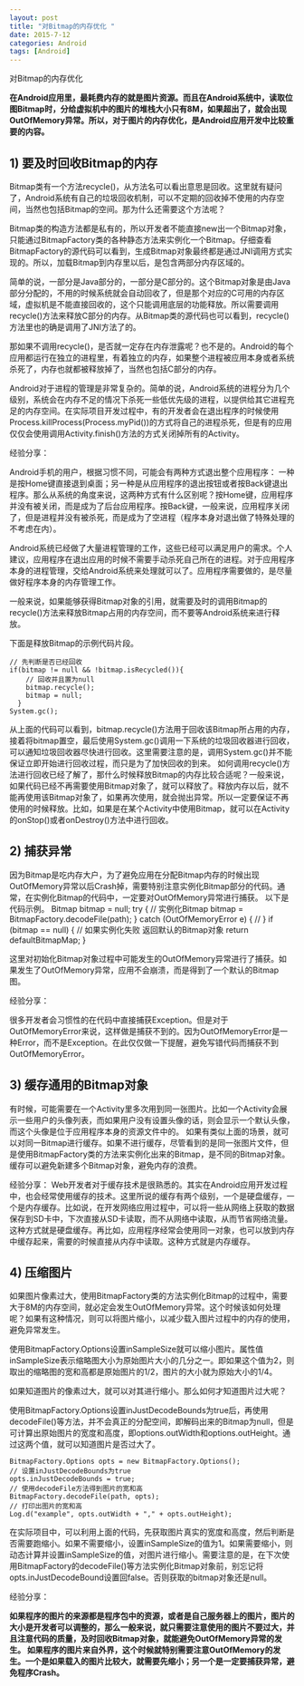 ```yaml
---
layout: post
title: "对Bitmap的内存优化 "
date: 2015-7-12
categories: Android
tags: [Android]
---
```

对Bitmap的内存优化

<!-- more -->

**在Android应用里，最耗费内存的就是图片资源。而且在Android系统中，读取位图Bitmap时，分给虚拟机中的图片的堆栈大小只有8M，如果超出了，就会出现OutOfMemory异常。所以，对于图片的内存优化，是Android应用开发中比较重要的内容。**
 
## 1) 要及时回收Bitmap的内存

Bitmap类有一个方法recycle()，从方法名可以看出意思是回收。这里就有疑问了，Android系统有自己的垃圾回收机制，可以不定期的回收掉不使用的内存空间，当然也包括Bitmap的空间。那为什么还需要这个方法呢？

Bitmap类的构造方法都是私有的，所以开发者不能直接new出一个Bitmap对象，只能通过BitmapFactory类的各种静态方法来实例化一个Bitmap。仔细查看BitmapFactory的源代码可以看到，生成Bitmap对象最终都是通过JNI调用方式实现的。所以，加载Bitmap到内存里以后，是包含两部分内存区域的。

简单的说，一部分是Java部分的，一部分是C部分的。这个Bitmap对象是由Java部分分配的，不用的时候系统就会自动回收了，但是那个对应的C可用的内存区域，虚拟机是不能直接回收的，这个只能调用底层的功能释放。所以需要调用recycle()方法来释放C部分的内存。从Bitmap类的源代码也可以看到，recycle()方法里也的确是调用了JNI方法了的。

那如果不调用recycle()，是否就一定存在内存泄露呢？也不是的。Android的每个应用都运行在独立的进程里，有着独立的内存，如果整个进程被应用本身或者系统杀死了，内存也就都被释放掉了，当然也包括C部分的内存。

Android对于进程的管理是非常复杂的。简单的说，Android系统的进程分为几个级别，系统会在内存不足的情况下杀死一些低优先级的进程，以提供给其它进程充足的内存空间。在实际项目开发过程中，有的开发者会在退出程序的时候使用Process.killProcess(Process.myPid())的方式将自己的进程杀死，但是有的应用仅仅会使用调用Activity.finish()方法的方式关闭掉所有的Activity。
 
经验分享：

Android手机的用户，根据习惯不同，可能会有两种方式退出整个应用程序：
一种是按Home键直接退到桌面；另一种是从应用程序的退出按钮或者按Back键退出程序。那么从系统的角度来说，这两种方式有什么区别呢？按Home键，应用程序并没有被关闭，而是成为了后台应用程序。按Back键，一般来说，应用程序关闭了，但是进程并没有被杀死，而是成为了空进程（程序本身对退出做了特殊处理的不考虑在内）。

Android系统已经做了大量进程管理的工作，这些已经可以满足用户的需求。个人建议，应用程序在退出应用的时候不需要手动杀死自己所在的进程。对于应用程序本身的进程管理，交给Android系统来处理就可以了。应用程序需要做的，是尽量做好程序本身的内存管理工作。
 
一般来说，如果能够获得Bitmap对象的引用，就需要及时的调用Bitmap的recycle()方法来释放Bitmap占用的内存空间，而不要等Android系统来进行释放。

下面是释放Bitmap的示例代码片段。

    // 先判断是否已经回收
    if(bitmap != null && !bitmap.isRecycled()){ 
        // 回收并且置为null
        bitmap.recycle(); 
        bitmap = null; 
      } 
    System.gc();
 
从上面的代码可以看到，bitmap.recycle()方法用于回收该Bitmap所占用的内存，接着将bitmap置空，最后使用System.gc()调用一下系统的垃圾回收器进行回收，可以通知垃圾回收器尽快进行回收。这里需要注意的是，调用System.gc()并不能保证立即开始进行回收过程，而只是为了加快回收的到来。
如何调用recycle()方法进行回收已经了解了，那什么时候释放Bitmap的内存比较合适呢？一般来说，如果代码已经不再需要使用Bitmap对象了，就可以释放了。释放内存以后，就不能再使用该Bitmap对象了，如果再次使用，就会抛出异常。所以一定要保证不再使用的时候释放。比如，如果是在某个Activity中使用Bitmap，就可以在Activity的onStop()或者onDestroy()方法中进行回收。
 
## 2) 捕获异常

因为Bitmap是吃内存大户，为了避免应用在分配Bitmap内存的时候出现OutOfMemory异常以后Crash掉，需要特别注意实例化Bitmap部分的代码。通常，在实例化Bitmap的代码中，一定要对OutOfMemory异常进行捕获。
以下是代码示例。
    Bitmap bitmap = null;
    try {
    // 实例化Bitmap
    bitmap = BitmapFactory.decodeFile(path);
    } catch (OutOfMemoryError e) {
    //
    }
    if (bitmap == null) {
    // 如果实例化失败 返回默认的Bitmap对象
    return defaultBitmapMap;
    }
 
这里对初始化Bitmap对象过程中可能发生的OutOfMemory异常进行了捕获。如果发生了OutOfMemory异常，应用不会崩溃，而是得到了一个默认的Bitmap图。
 
经验分享：
    
很多开发者会习惯性的在代码中直接捕获Exception。但是对于OutOfMemoryError来说，这样做是捕获不到的。因为OutOfMemoryError是一种Error，而不是Exception。在此仅仅做一下提醒，避免写错代码而捕获不到OutOfMemoryError。
 
## 3) 缓存通用的Bitmap对象

有时候，可能需要在一个Activity里多次用到同一张图片。比如一个Activity会展示一些用户的头像列表，而如果用户没有设置头像的话，则会显示一个默认头像，而这个头像是位于应用程序本身的资源文件中的。
如果有类似上面的场景，就可以对同一Bitmap进行缓存。如果不进行缓存，尽管看到的是同一张图片文件，但是使用BitmapFactory类的方法来实例化出来的Bitmap，是不同的Bitmap对象。缓存可以避免新建多个Bitmap对象，避免内存的浪费。
 
经验分享：
    Web开发者对于缓存技术是很熟悉的。其实在Android应用开发过程中，也会经常使用缓存的技术。这里所说的缓存有两个级别，一个是硬盘缓存，一个是内存缓存。比如说，在开发网络应用过程中，可以将一些从网络上获取的数据保存到SD卡中，下次直接从SD卡读取，而不从网络中读取，从而节省网络流量。这种方式就是硬盘缓存。再比如，应用程序经常会使用同一对象，也可以放到内存中缓存起来，需要的时候直接从内存中读取。这种方式就是内存缓存。
 
## 4) 压缩图片

如果图片像素过大，使用BitmapFactory类的方法实例化Bitmap的过程中，需要大于8M的内存空间，就必定会发生OutOfMemory异常。这个时候该如何处理呢？如果有这种情况，则可以将图片缩小，以减少载入图片过程中的内存的使用，避免异常发生。

使用BitmapFactory.Options设置inSampleSize就可以缩小图片。属性值inSampleSize表示缩略图大小为原始图片大小的几分之一。即如果这个值为2，则取出的缩略图的宽和高都是原始图片的1/2，图片的大小就为原始大小的1/4。

如果知道图片的像素过大，就可以对其进行缩小。那么如何才知道图片过大呢？

使用BitmapFactory.Options设置inJustDecodeBounds为true后，再使用decodeFile()等方法，并不会真正的分配空间，即解码出来的Bitmap为null，但是可计算出原始图片的宽度和高度，即options.outWidth和options.outHeight。通过这两个值，就可以知道图片是否过大了。

    BitmapFactory.Options opts = new BitmapFactory.Options();
    // 设置inJustDecodeBounds为true
    opts.inJustDecodeBounds = true;
    // 使用decodeFile方法得到图片的宽和高
    BitmapFactory.decodeFile(path, opts);
    // 打印出图片的宽和高
    Log.d("example", opts.outWidth + "," + opts.outHeight);
 
在实际项目中，可以利用上面的代码，先获取图片真实的宽度和高度，然后判断是否需要跑缩小。如果不需要缩小，设置inSampleSize的值为1。如果需要缩小，则动态计算并设置inSampleSize的值，对图片进行缩小。需要注意的是，在下次使用BitmapFactory的decodeFile()等方法实例化Bitmap对象前，别忘记将opts.inJustDecodeBound设置回false。否则获取的bitmap对象还是null。
 
经验分享：

**如果程序的图片的来源都是程序包中的资源，或者是自己服务器上的图片，图片的大小是开发者可以调整的，那么一般来说，就只需要注意使用的图片不要过大，并且注意代码的质量，及时回收Bitmap对象，就能避免OutOfMemory异常的发生。
如果程序的图片来自外界，这个时候就特别需要注意OutOfMemory的发生。一个是如果载入的图片比较大，就需要先缩小；另一个是一定要捕获异常，避免程序Crash。**